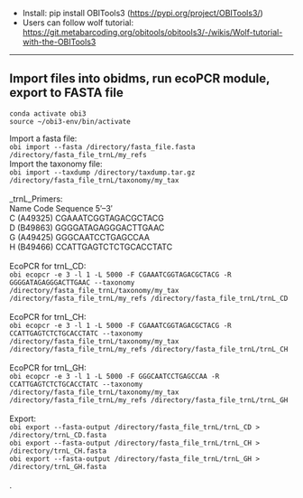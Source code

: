 * Install: pip install OBITools3 (https://pypi.org/project/OBITools3/)
* Users can follow wolf tutorial: https://git.metabarcoding.org/obitools/obitools3/-/wikis/Wolf-tutorial-with-the-OBITools3
---
**Import files into obidms, run ecoPCR module, export to FASTA file**
---

```conda activate obi3``` \
```source ~/obi3-env/bin/activate``` 

Import a fasta file: \
```obi import --fasta /directory/fasta_file.fasta /directory/fasta_file_trnL/my_refs``` \
Import the taxonomy file: \
```obi import --taxdump /directory/taxdump.tar.gz /directory/fasta_file_trnL/taxonomy/my_tax ``` \
\
_trnL_Primers:\
Name	Code	Sequence 5′–3′\
C (A49325)	CGAAATCGGTAGACGCTACG\
D (B49863)	GGGGATAGAGGGACTTGAAC\
G (A49425)	GGGCAATCCTGAGCCAA\
H (B49466)	CCATTGAGTCTCTGCACCTATC\
\
EcoPCR for trnL_CD:\
```obi ecopcr -e 3 -l 1 -L 5000 -F CGAAATCGGTAGACGCTACG -R GGGGATAGAGGGACTTGAAC --taxonomy /directory/fasta_file_trnL/taxonomy/my_tax /directory/fasta_file_trnL/my_refs /directory/fasta_file_trnL/trnL_CD```\
\
EcoPCR for trnL_CH:\
```obi ecopcr -e 3 -l 1 -L 5000 -F CGAAATCGGTAGACGCTACG -R CCATTGAGTCTCTGCACCTATC --taxonomy /directory/fasta_file_trnL/taxonomy/my_tax /directory/fasta_file_trnL/my_refs /directory/fasta_file_trnL/trnL_CH```\
\
EcoPCR for trnL_GH:\
```obi ecopcr -e 3 -l 1 -L 5000 -F GGGCAATCCTGAGCCAA -R CCATTGAGTCTCTGCACCTATC --taxonomy /directory/fasta_file_trnL/taxonomy/my_tax /directory/fasta_file_trnL/my_refs /directory/fasta_file_trnL/trnL_GH```\
\
Export:\
```obi export --fasta-output /directory/fasta_file_trnL/trnL_CD > /directory/trnL_CD.fasta```\
```obi export --fasta-output /directory/fasta_file_trnL/trnL_CH > /directory/trnL_CH.fasta```\
```obi export --fasta-output /directory/fasta_file_trnL/trnL_GH > /directory/trnL_GH.fasta```\
\
.



